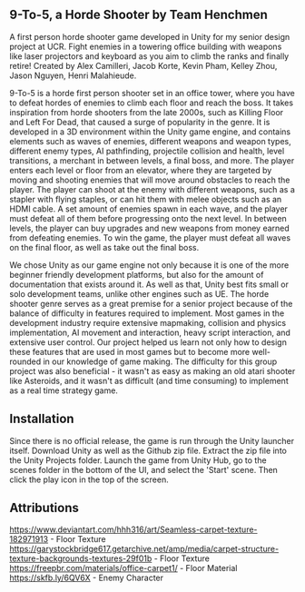 ## 9-To-5, a Horde Shooter by Team Henchmen

A first person horde shooter game developed in Unity for my senior design project at UCR. Fight enemies in a towering office building with weapons like laser projectors and keyboard as you aim to climb the ranks and finally retire!
Created by Alex Camilleri, Jacob Korte, Kevin Pham, Kelley Zhou, Jason Nguyen, Henri Malahieude.

9-To-5 is a horde first person shooter set in an office tower, where you have to defeat hordes of enemies to climb each floor and reach the boss. It takes inspiration from horde shooters from the late 2000s, such as Killing Floor and Left For Dead, that caused a surge of popularity in the genre. 
It is developed in a 3D environment within the Unity game engine, and contains elements such as waves of enemies, different weapons and weapon types, different enemy types, AI pathfinding, projectile collision and health, level transitions, a merchant in between levels, a final boss, and more. 
The player enters each level or floor from an elevator, where they are targeted by moving and shooting enemies that will move around obstacles to reach the player. The player can shoot at the enemy with different weapons, such as a stapler with flying staples, or can hit them with melee objects such as an HDMI cable.
A set amount of enemies spawn in each wave, and the player must defeat all of them before progressing onto the next level. In between levels, the player can buy upgrades and new weapons from money earned from defeating enemies. To win the game, the player must defeat all waves on the final floor, as well as take out the final boss.

We chose Unity as our game engine not only because it is one of the more beginner friendly development platforms, but also for the amount of documentation that exists around it. As well as that, Unity best fits small or solo development teams, unlike other engines such as UE.
The horde shooter genre serves as a great premise for a senior project because of the balance of difficulty in features required to implement. Most games in the development industry require extensive mapmaking, collision and physics implementation, AI movement and interaction, heavy script interaction, and extensive user control. 
Our project helped us learn not only how to design these features that are used in most games but to become more well-rounded in our knowledge of game making. The difficulty for this group project was also beneficial - it wasn't as easy as making an old atari shooter like Asteroids, and it wasn't as difficult (and time consuming) to implement as a real time strategy game. 

## Installation
Since there is no official release, the game is run through the Unity launcher itself. Download Unity as well as the Github zip file. Extract the zip file into the Unity Projects folder. Launch the game from Unity Hub, go to the scenes folder in the bottom of the UI, and select the 'Start' scene. Then click the play icon in the top of the screen.

## Attributions
https://www.deviantart.com/hhh316/art/Seamless-carpet-texture-182971913	- Floor Texture 
https://garystockbridge617.getarchive.net/amp/media/carpet-structure-texture-backgrounds-textures-29f01b - Floor Texture 
https://freepbr.com/materials/office-carpet1/	- Floor Material 
https://skfb.ly/6QV6X	- Enemy Character 

